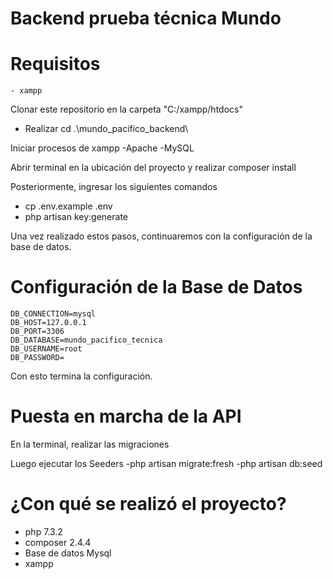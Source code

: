 # Backend prueba técnica Mundo

# Requisitos
```
- xampp
```

Clonar este repositorio en la carpeta "C:/xampp/htdocs"
- Realizar cd .\mundo_pacifico_backend\

Iniciar procesos de xampp
-Apache
-MySQL

Abrir terminal en la ubicación del proyecto y realizar composer install

Posteriormente, ingresar los siguientes comandos
- cp .env.example .env
- php artisan key:generate

Una vez realizado estos pasos, continuaremos con la configuración de la base de datos.

# Configuración de la Base de Datos
```
DB_CONNECTION=mysql
DB_HOST=127.0.0.1
DB_PORT=3306
DB_DATABASE=mundo_pacifico_tecnica
DB_USERNAME=root
DB_PASSWORD=
```
Con esto termina la configuración.

# Puesta en marcha de la API

En la terminal, realizar las migraciones

Luego ejecutar los Seeders
-php artisan migrate:fresh
-php artisan db:seed


# ¿Con qué se realizó el proyecto?
- php 7.3.2
- composer 2.4.4
- Base de datos Mysql
- xampp
